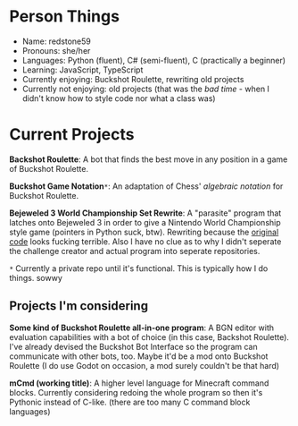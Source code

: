 # Person Things

- Name: redstone59
- Pronouns: she/her
- Languages: Python (fluent), C# (semi-fluent), C (practically a beginner)
- Learning: JavaScript, TypeScript
- Currently enjoying: Buckshot Roulette, rewriting old projects
- Currently not enjoying: old projects (that was the *bad time* - when I didn't know how to style code nor what a class was)

# Current Projects

**Backshot Roulette**: A bot that finds the best move in any position in a game of Buckshot Roulette.

**Buckshot Game Notation**`*`: An adaptation of Chess' *algebraic notation* for Buckshot Roulette.

**Bejeweled 3 World Championship Set Rewrite**: A "parasite" program that latches onto Bejeweled 3 in order to give a Nintendo World Championship style game (pointers in Python suck, btw). Rewriting because the [original code](https://github.com/redstone59/Bejeweled3WorldChampionshipSet) looks fucking terrible. Also I have no clue as to why I didn't seperate the challenge creator and actual program into seperate repositories.

`*` Currently a private repo until it's functional. This is typically how I do things. sowwy

## Projects I'm considering

**Some kind of Buckshot Roulette all-in-one program**: A BGN editor with evaluation capabilities with a bot of choice (in this case, Backshot Roulette). I've already devised the Buckshot Bot Interface so the program can communicate with other bots, too. Maybe it'd be a mod onto Buckshot Roulette (I do use Godot on occasion, a mod surely couldn't be that hard)

**mCmd (working title)**: A higher level language for Minecraft command blocks. Currently considering redoing the whole program so then it's Pythonic instead of C-like. (there are too many C command block languages)
